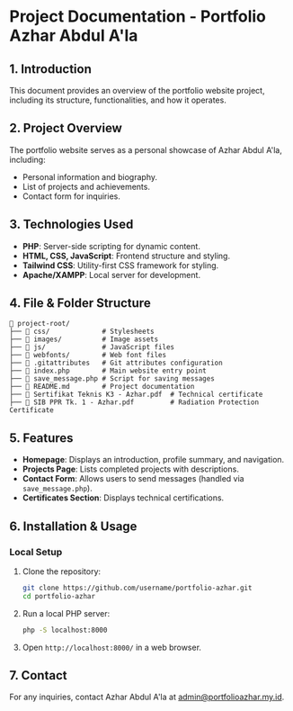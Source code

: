 # Project Documentation - Portfolio Azhar Abdul A'la

## 1. Introduction
This document provides an overview of the portfolio website project, including its structure, functionalities, and how it operates.

## 2. Project Overview
The portfolio website serves as a personal showcase of Azhar Abdul A'la, including:
- Personal information and biography.
- List of projects and achievements.
- Contact form for inquiries.

## 3. Technologies Used
- **PHP**: Server-side scripting for dynamic content.
- **HTML, CSS, JavaScript**: Frontend structure and styling.
- **Tailwind CSS**: Utility-first CSS framework for styling.
- **Apache/XAMPP**: Local server for development.

## 4. File & Folder Structure
```
📂 project-root/
├── 📁 css/             # Stylesheets
├── 📁 images/          # Image assets
├── 📁 js/              # JavaScript files
├── 📁 webfonts/        # Web font files
├── 📜 .gitattributes   # Git attributes configuration
├── 📜 index.php        # Main website entry point
├── 📜 save_message.php # Script for saving messages
├── 📜 README.md        # Project documentation
├── 📜 Sertifikat Teknis K3 - Azhar.pdf  # Technical certificate
├── 📜 SIB PPR Tk. 1 - Azhar.pdf         # Radiation Protection Certificate
```

## 5. Features
- **Homepage**: Displays an introduction, profile summary, and navigation.
- **Projects Page**: Lists completed projects with descriptions.
- **Contact Form**: Allows users to send messages (handled via `save_message.php`).
- **Certificates Section**: Displays technical certifications.

## 6. Installation & Usage
### Local Setup
1. Clone the repository:
   ```sh
   git clone https://github.com/username/portfolio-azhar.git
   cd portfolio-azhar
   ```
2. Run a local PHP server:
   ```sh
   php -S localhost:8000
   ```
3. Open `http://localhost:8000/` in a web browser.

## 7. Contact
For any inquiries, contact Azhar Abdul A'la at [admin@portfolioazhar.my.id](mailto:admin@portfolioazhar.my.id).

